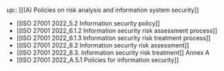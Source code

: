 up:: [[(A) Policies on risk analysis and information system security]]

- [[ISO 27001 2022_5.2 Information security policy]]
- [[ISO 27001 2022_6.1.2 Information security risk assessment process]]
- [[ISO 27001 2022_6.1.3 Information security risk treatment process]]
- [[ISO 27001 2022_8.2 Information security risk assessment]]
- [[ISO 27001 2022_8.3. Information security risk treatment]]
Annex A 
- [[ISO 27001 2022_A.5.1 Policies for information security]]